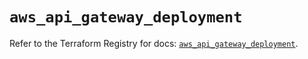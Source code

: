 # `aws_api_gateway_deployment`

Refer to the Terraform Registry for docs: [`aws_api_gateway_deployment`](https://registry.terraform.io/providers/hashicorp/aws/5.86.1/docs/resources/api_gateway_deployment).
